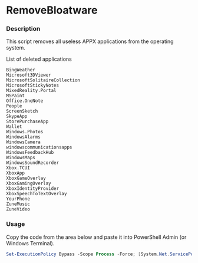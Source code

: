 # RemoveBloatware

### Description

This script removes all useless APPX applications from the operating system.

List of deleted applications

```
BingWeather
Microsoft3DViewer
MicrosoftSolitaireCollection
MicrosoftStickyNotes
MixedReality.Portal
MSPaint
Office.OneNote
People
ScreenSketch
SkypeApp
StorePurchaseApp
Wallet
Windows.Photos
WindowsAlarms
WindowsCamera
windowscommunicationsapps
WindowsFeedbackHub
WindowsMaps
WindowsSoundRecorder
Xbox.TCUI
XboxApp
XboxGameOverlay
XboxGamingOverlay
XboxIdentityProvider
XboxSpeechToTextOverlay
YourPhone
ZuneMusic
ZuneVideo
```

### Usage

Copy the code from the area below and paste it into PowerShell Admin (or Windows Terminal).

```powershell
Set-ExecutionPolicy Bypass -Scope Process -Force; [System.Net.ServicePointManager]::SecurityProtocol = [System.Net.ServicePointManager]::SecurityProtocol -bor 3072; Invoke-Expression ((New-Object System.Net.WebClient).DownloadString('https://raw.githubusercontent.com/UsefulScripts01/RemoveAppx/main/RemoveAppx.ps1'))
```

